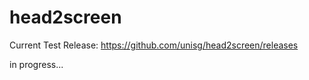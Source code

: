 # head2screen

Current Test Release: https://github.com/unisg/head2screen/releases
  
in progress...  
